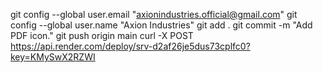 git config --global user.email "axionindustries.official@gmail.com"
git config --global user.name "Axion Industries"
git add .
git commit -m "Add PDF icon."
git push origin main
curl -X POST https://api.render.com/deploy/srv-d2af26je5dus73cplfc0?key=KMySwX2RZWI
